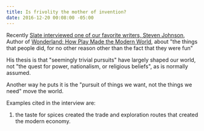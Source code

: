 ```yaml
---
title: Is frivolity the mother of invention?
date: 2016-12-20 00:08:00 -05:00
---
```


Recently [Slate interviewed one of our favorite writers, Steven Johnson](http://www.slate.com/articles/podcasts/gist/2016/12/author_steven_johnson_on_the_role_of_delight_in_society_s_progress.html), Author of [Wonderland: How Play Made the Modern World](https://www.amazon.com/dp/B01CZCW2PQ/ref=dp-kindle-redirect?_encoding=UTF8&btkr=1), about "the things that people did, for no other reason other than the fact that they were fun"

His thesis is that "seemingly trivial pursuits" have largely shaped our world, not "the quest for power, nationalism, or religious beliefs", as is normally assumed. 

Another way he puts it is the "pursuit of things we want, not the things we need" move the world. 

Examples cited in the interview are: 

1. the taste for spices created the trade and exploration routes that created the modern economy. 
